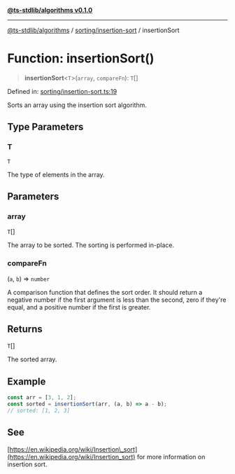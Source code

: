 [**@ts-stdlib/algorithms v0.1.0**](../../../README.md)

***

[@ts-stdlib/algorithms](../../../README.md) / [sorting/insertion-sort](../README.md) / insertionSort

# Function: insertionSort()

> **insertionSort**\<`T`\>(`array`, `compareFn`): `T`[]

Defined in: [sorting/insertion-sort.ts:19](https://github.com/gabaudette/ts-stdlib/blob/8e7816af16ba99a04cff637dfff9fab2e1e392d8/packages/algorithms/src/sorting/insertion-sort.ts#L19)

Sorts an array using the insertion sort algorithm.

## Type Parameters

### T

`T`

The type of elements in the array.

## Parameters

### array

`T`[]

The array to be sorted. The sorting is performed in-place.

### compareFn

(`a`, `b`) => `number`

A comparison function that defines the sort order.
It should return a negative number if the first argument is less than the second,
zero if they're equal, and a positive number if the first is greater.

## Returns

`T`[]

The sorted array.

## Example

```typescript
const arr = [3, 1, 2];
const sorted = insertionSort(arr, (a, b) => a - b);
// sorted: [1, 2, 3]
```

## See

[https://en.wikipedia.org/wiki/Insertion\_sort](https://en.wikipedia.org/wiki/Insertion_sort) for more information on insertion sort.
